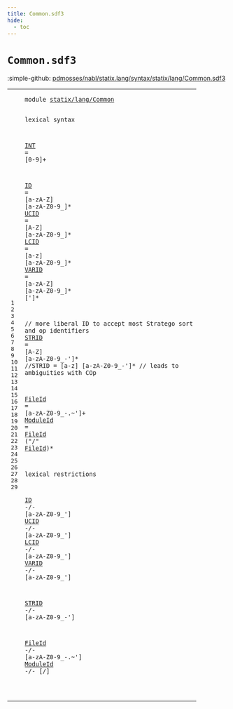 ```yaml
---
title: Common.sdf3
hide:
  - toc
---
```


# `Common.sdf3`

:simple-github: [pdmosses/nabl/statix.lang/syntax/statix/lang/Common.sdf3]

[pdmosses/nabl/statix.lang/syntax/statix/lang/Common.sdf3]: https://github.com/pdmosses/nabl/blob/master/statix.lang/syntax/statix/lang/Common.sdf3 "The source file on GitHub"

<div class="sdf3"><table class="highlighttable"><tbody><tr><td class="linenos"><div class="linenodiv"><pre><span></span>1
2
3
4
5
6
7
8
9
10
11
12
13
14
15
16
17
18
19
20
21
22
23
24
25
26
27
28
29
</pre></div></td>
<td class="code"><pre><code><span class="keyword">module</span> <a href="../../test/Test.sdf3#statix/lang/Common_57_75" id="statix/lang/Common_7_25" title="Referenced at ../../test/Test.sdf3 line 6">statix/lang/Common</a>

<span class="keyword">lexical syntax</span>

  <a href="../Core.sdf3#INT_7957_7960" id="INT_45_48" title="Referenced at ../Core.sdf3 line 340">INT</a> = [<span class="cons_Regular">0</span>-<span class="cons_Regular">9</span>]+

  <a href="#ID_474_476" id="ID_61_63" title="Referenced at line 21; ../Core.sdf3 line 175">ID</a>     = [<span class="cons_Regular">a</span>-<span class="cons_Regular">z</span><span class="cons_Regular">A</span>-<span class="cons_Regular">Z</span>] [<span class="cons_Regular">a</span>-<span class="cons_Regular">z</span><span class="cons_Regular">A</span>-<span class="cons_Regular">Z</span><span class="cons_Regular">0</span>-<span class="cons_Regular">9</span>\_]*
  <a href="#UCID_502_506" id="UCID_96_100" title="Referenced at line 22; ../Core.sdf3 line 238">UCID</a>   = [<span class="cons_Regular">A</span>-<span class="cons_Regular">Z</span>]    [<span class="cons_Regular">a</span>-<span class="cons_Regular">z</span><span class="cons_Regular">A</span>-<span class="cons_Regular">Z</span><span class="cons_Regular">0</span>-<span class="cons_Regular">9</span>\_]*
  <a href="#LCID_530_534" id="LCID_131_135" title="Referenced at line 23; ../Core.sdf3 line 83; ../PreCompiled.sdf3 line 54">LCID</a>   = [<span class="cons_Regular">a</span>-<span class="cons_Regular">z</span>]    [<span class="cons_Regular">a</span>-<span class="cons_Regular">z</span><span class="cons_Regular">A</span>-<span class="cons_Regular">Z</span><span class="cons_Regular">0</span>-<span class="cons_Regular">9</span>\_]*
  <a href="#VARID_558_563" id="VARID_166_171" title="Referenced at line 24; ../Core.sdf3 line 337">VARID</a>  = [<span class="cons_Regular">a</span>-<span class="cons_Regular">z</span><span class="cons_Regular">A</span>-<span class="cons_Regular">Z</span>] [<span class="cons_Regular">a</span>-<span class="cons_Regular">z</span><span class="cons_Regular">A</span>-<span class="cons_Regular">Z</span><span class="cons_Regular">0</span>-<span class="cons_Regular">9</span>\_]* [\']*

  <span class="layout">// more liberal ID to accept most Stratego sort and op identifiers</span>
  <a href="#STRID_587_592" id="STRID_277_282" title="Referenced at line 26; ../Core.sdf3 line 325">STRID</a> = [<span class="cons_Regular">A</span>-<span class="cons_Regular">Z</span>] [<span class="cons_Regular">a</span>-<span class="cons_Regular">z</span><span class="cons_Regular">A</span>-<span class="cons_Regular">Z</span><span class="cons_Regular">0</span>-<span class="cons_Regular">9</span>\_\-\']*
<span class="layout">//STRID = [a-z] [a-zA-Z0-9\_\-\']* // leads to ambiguities with COp</span>

  <a href="#FileId_618_624" id="FileId_381_387" title="Referenced at line 28">FileId</a>   = [<span class="cons_Regular">a</span>-<span class="cons_Regular">z</span><span class="cons_Regular">A</span>-<span class="cons_Regular">Z</span><span class="cons_Regular">0</span>-<span class="cons_Regular">9</span>\_\-\.\~\']+
  <a href="#ModuleId_655_663" id="ModuleId_417_425" title="Referenced at line 29">ModuleId</a> = <a href="#FileId_381_387" id="FileId_428_434" title="Defined at line 16">FileId</a> (<span class="cons_Lit">"/"</span> <a href="#FileId_381_387" id="FileId_440_446" title="Defined at line 16">FileId</a>)*

<span class="keyword">lexical restrictions</span>

  <a href="#ID_61_63" id="ID_474_476" title="Defined at line 7">ID</a>    -/- [<span class="cons_Regular">a</span>-<span class="cons_Regular">z</span><span class="cons_Regular">A</span>-<span class="cons_Regular">Z</span><span class="cons_Regular">0</span>-<span class="cons_Regular">9</span>\_\']
  <a href="#UCID_96_100" id="UCID_502_506" title="Defined at line 8">UCID</a>  -/- [<span class="cons_Regular">a</span>-<span class="cons_Regular">z</span><span class="cons_Regular">A</span>-<span class="cons_Regular">Z</span><span class="cons_Regular">0</span>-<span class="cons_Regular">9</span>\_\']
  <a href="#LCID_131_135" id="LCID_530_534" title="Defined at line 9">LCID</a>  -/- [<span class="cons_Regular">a</span>-<span class="cons_Regular">z</span><span class="cons_Regular">A</span>-<span class="cons_Regular">Z</span><span class="cons_Regular">0</span>-<span class="cons_Regular">9</span>\_\']
  <a href="#VARID_166_171" id="VARID_558_563" title="Defined at line 10">VARID</a> -/- [<span class="cons_Regular">a</span>-<span class="cons_Regular">z</span><span class="cons_Regular">A</span>-<span class="cons_Regular">Z</span><span class="cons_Regular">0</span>-<span class="cons_Regular">9</span>\_\']

  <a href="#STRID_277_282" id="STRID_587_592" title="Defined at line 13">STRID</a> -/- [<span class="cons_Regular">a</span>-<span class="cons_Regular">z</span><span class="cons_Regular">A</span>-<span class="cons_Regular">Z</span><span class="cons_Regular">0</span>-<span class="cons_Regular">9</span>\_\-\']

  <a href="#FileId_381_387" id="FileId_618_624" title="Defined at line 16">FileId</a>   -/- [<span class="cons_Regular">a</span>-<span class="cons_Regular">z</span><span class="cons_Regular">A</span>-<span class="cons_Regular">Z</span><span class="cons_Regular">0</span>-<span class="cons_Regular">9</span>\_\-\.\~\']
  <a href="#ModuleId_417_425" id="ModuleId_655_663" title="Defined at line 17">ModuleId</a> -/- [\/]

</code></pre></td></tr></tbody></table></div>